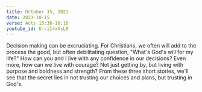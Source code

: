 ```yaml
---
title: October 15, 2023
date: 2023-10-15
verse: Acts 15:36-16:10
youtube_id: U-riI4xXsL0
---
```

Decision making can be excruciating. For Christians, we often will add to the process the good, but often debilitating question, "What's God's will for my life?" How can you and I live with any confidence in our decisions? Even more, how can we live with courage? Not just getting by, but living with purpose and boldness and strength? From these three short stories, we'll see that the secret lies in not trusting our choices and plans, but trusting in God's.
